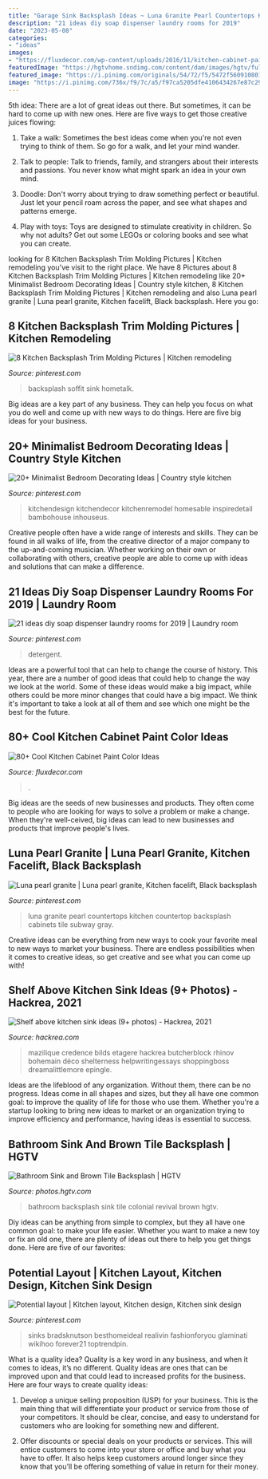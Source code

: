 ```yaml
---
title: "Garage Sink Backsplash Ideas ~ Luna Granite Pearl Countertops Kitchen Countertop Backsplash Cabinets Tile Subway Gray"
description: "21 ideas diy soap dispenser laundry rooms for 2019"
date: "2023-05-08"
categories:
- "ideas"
images:
- "https://fluxdecor.com/wp-content/uploads/2016/11/kitchen-cabinet-paint-colors/55-kitchen-cabinet-paint-color.jpg"
featuredImage: "https://hgtvhome.sndimg.com/content/dam/images/hgtv/fullset/2016/7/28/0/IS-Architecture_1935-Colonial-Revival-Historic-Rehab-Addition_19.jpg.rend.hgtvcom.966.1449.suffix/1469718445080.jpeg"
featured_image: "https://i.pinimg.com/originals/54/72/f5/5472f560910801d99bc839b23d39e567.jpg"
image: "https://i.pinimg.com/736x/f9/7c/a5/f97ca5205dfe4106434267e87c291949.jpg"
---
```



5th idea:
There are a lot of great ideas out there. But sometimes, it can be hard to come up with new ones. Here are five ways to get those creative juices flowing:
1. Take a walk: Sometimes the best ideas come when you're not even trying to think of them. So go for a walk, and let your mind wander.

2. Talk to people: Talk to friends, family, and strangers about their interests and passions. You never know what might spark an idea in your own mind.

3. Doodle: Don't worry about trying to draw something perfect or beautiful. Just let your pencil roam across the paper, and see what shapes and patterns emerge.

4. Play with toys: Toys are designed to stimulate creativity in children. So why not adults? Get out some LEGOs or coloring books and see what you can create.

	

		
looking for 8 Kitchen Backsplash Trim Molding Pictures | Kitchen remodeling you've visit to the right place. We have 8 Pictures about 8 Kitchen Backsplash Trim Molding Pictures | Kitchen remodeling like 20+ Minimalist Bedroom Decorating Ideas | Country style kitchen, 8 Kitchen Backsplash Trim Molding Pictures | Kitchen remodeling and also Luna pearl granite | Luna pearl granite, Kitchen facelift, Black backsplash. Here you go:
		
    
## 8 Kitchen Backsplash Trim Molding Pictures | Kitchen Remodeling

<img loading=lazy src="https://i.pinimg.com/736x/e2/23/69/e22369fb1ba1328a1c3032dd1bb0e311.jpg" onerror="this.onerror=null;this.src='https://tse3.mm.bing.net/th?id=OIP.0kX-mDTXye451Pg_pn_vZwHaJ4&amp;pid=15.1';" alt="8 Kitchen Backsplash Trim Molding Pictures | Kitchen remodeling">

_Source: pinterest.com_

>backsplash soffit sink hometalk. 

	

Big ideas are a key part of any business. They can help you focus on what you do well and come up with new ways to do things. Here are five big ideas for your business.

    
## 20+ Minimalist Bedroom Decorating Ideas | Country Style Kitchen

<img loading=lazy src="https://i.pinimg.com/736x/f9/7c/a5/f97ca5205dfe4106434267e87c291949.jpg" onerror="this.onerror=null;this.src='https://tse1.mm.bing.net/th?id=OIP.AFZx03YD0T46oZnhyZ1d-QHaLO&amp;pid=15.1';" alt="20+ Minimalist Bedroom Decorating Ideas | Country style kitchen">

_Source: pinterest.com_

>kitchendesign kitchendecor kitchenremodel homesable inspiredetail bambohouse inhouseus. 

	

Creative people often have a wide range of interests and skills. They can be found in all walks of life, from the creative director of a major company to the up-and-coming musician. Whether working on their own or collaborating with others, creative people are able to come up with ideas and solutions that can make a difference.

    
## 21 Ideas Diy Soap Dispenser Laundry Rooms For 2019 | Laundry Room

<img loading=lazy src="https://i.pinimg.com/originals/54/72/f5/5472f560910801d99bc839b23d39e567.jpg" onerror="this.onerror=null;this.src='https://tse2.mm.bing.net/th?id=OIP.vGcufjSA_Ok5BemrMqRB1AAAAA&amp;pid=15.1';" alt="21 ideas diy soap dispenser laundry rooms for 2019 | Laundry room">

_Source: pinterest.com_

>detergent. 

	

Ideas are a powerful tool that can help to change the course of history. This year, there are a number of good ideas that could help to change the way we look at the world. Some of these ideas would make a big impact, while others could be more minor changes that could have a big impact. We think it's important to take a look at all of them and see which one might be the best for the future.

    
## 80+ Cool Kitchen Cabinet Paint Color Ideas

<img loading=lazy src="https://fluxdecor.com/wp-content/uploads/2016/11/kitchen-cabinet-paint-colors/55-kitchen-cabinet-paint-color.jpg" onerror="this.onerror=null;this.src='https://tse2.mm.bing.net/th?id=OIP.Fc5nRbPQvh30HcGERl-2pgHaKX&amp;pid=15.1';" alt="80+ Cool Kitchen Cabinet Paint Color Ideas">

_Source: fluxdecor.com_

>. 

	

Big ideas are the seeds of new businesses and products. They often come to people who are looking for ways to solve a problem or make a change. When they're well-ceived, big ideas can lead to new businesses and products that improve people's lives.

    
## Luna Pearl Granite | Luna Pearl Granite, Kitchen Facelift, Black Backsplash

<img loading=lazy src="https://i.pinimg.com/736x/41/9b/41/419b41509e3061268420e5ccc7ddb312.jpg" onerror="this.onerror=null;this.src='https://tse3.mm.bing.net/th?id=OIP.zaiWeQQcQVUs7GKrblZX2wHaJ3&amp;pid=15.1';" alt="Luna pearl granite | Luna pearl granite, Kitchen facelift, Black backsplash">

_Source: pinterest.com_

>luna granite pearl countertops kitchen countertop backsplash cabinets tile subway gray. 

	

Creative ideas can be everything from new ways to cook your favorite meal to new ways to market your business. There are endless possibilities when it comes to creative ideas, so get creative and see what you can come up with!

    
## Shelf Above Kitchen Sink Ideas (9+ Photos) - Hackrea, 2021

<img loading=lazy src="https://www.hackrea.com/wp-content/uploads/2020/11/Shelf-above-kitchen-sink.jpg" onerror="this.onerror=null;this.src='https://tse2.mm.bing.net/th?id=OIP.y5hJG1E6OzaID9Je2BlCmAHaLH&amp;pid=15.1';" alt="Shelf above kitchen sink ideas (9+ photos) - Hackrea, 2021">

_Source: hackrea.com_

>mazilique credence bilds etagere hackrea butcherblock rhinov bohemain déco shelterness helpwritingessays shoppingboss dreamalittlemore epingle. 

	

Ideas are the lifeblood of any organization. Without them, there can be no progress. Ideas come in all shapes and sizes, but they all have one common goal: to improve the quality of life for those who use them. Whether you're a startup looking to bring new ideas to market or an organization trying to improve efficiency and performance, having ideas is essential to success.

    
## Bathroom Sink And Brown Tile Backsplash | HGTV

<img loading=lazy src="https://hgtvhome.sndimg.com/content/dam/images/hgtv/fullset/2016/7/28/0/IS-Architecture_1935-Colonial-Revival-Historic-Rehab-Addition_19.jpg.rend.hgtvcom.966.1449.suffix/1469718445080.jpeg" onerror="this.onerror=null;this.src='https://tse3.mm.bing.net/th?id=OIP.LwssGqI71vHf3nChvnQLjQHaLH&amp;pid=15.1';" alt="Bathroom Sink and Brown Tile Backsplash | HGTV">

_Source: photos.hgtv.com_

>bathroom backsplash sink tile colonial revival brown hgtv. 

	

Diy ideas can be anything from simple to complex, but they all have one common goal: to make your life easier. Whether you want to make a new toy or fix an old one, there are plenty of ideas out there to help you get things done. Here are five of our favorites: 

    
## Potential Layout | Kitchen Layout, Kitchen Design, Kitchen Sink Design

<img loading=lazy src="https://i.pinimg.com/736x/f5/cc/02/f5cc02a2e073135bb500d799c500d5e9.jpg" onerror="this.onerror=null;this.src='https://tse1.mm.bing.net/th?id=OIP.WG-eEvkAzuVU8XSgIUemIgHaLH&amp;pid=15.1';" alt="Potential layout | Kitchen layout, Kitchen design, Kitchen sink design">

_Source: pinterest.com_

>sinks bradsknutson besthomeideal realivin fashionforyou glaminati wikihoo forever21 toptrendpin. 

	

What is a quality idea?
Quality is a key word in any business, and when it comes to ideas, it’s no different. Quality ideas are ones that can be improved upon and that could lead to increased profits for the business. Here are four ways to create quality ideas:
1. Develop a unique selling proposition (USP) for your business. This is the main thing that will differentiate your product or service from those of your competitors. It should be clear, concise, and easy to understand for customers who are looking for something new and different.

2. Offer discounts or special deals on your products or services. This will entice customers to come into your store or office and buy what you have to offer. It also helps keep customers around longer since they know that you’ll be offering something of value in return for their money.


